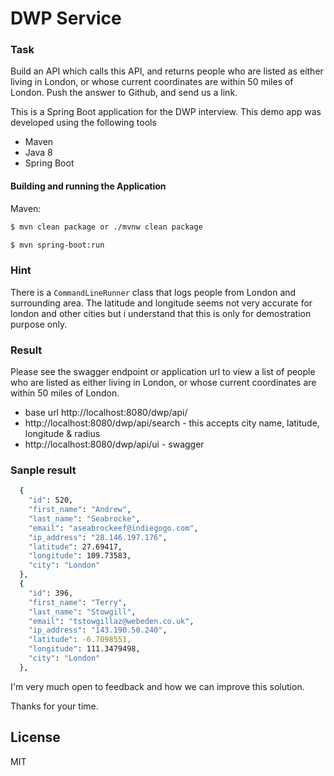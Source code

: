 # DWP Service

### Task
Build an API which calls this API, and returns people who are listed as either living in London, or whose current coordinates are within 50 miles of London. Push the answer to Github, and send us a link.

This is a Spring Boot application for the DWP interview. This demo app was developed using the following tools

  - Maven
  - Java 8
  - Spring Boot
  
#### Building and running the Application
Maven:
```sh
$ mvn clean package or ./mvnw clean package
```

```sh
$ mvn spring-boot:run
```
### Hint
There is a <code>CommandLineRunner</code> class that logs people from London and surrounding area. The latitude and longitude seems not very accurate for london and other cities but i understand that this is only for demostration purpose only.

### Result
Please see the swagger endpoint or application url to view a list of people who are listed as either living in London, or whose current coordinates are within 50 miles of London.
- base url http://localhost:8080/dwp/api/
- http://localhost:8080/dwp/api/search - this accepts city name, latitude, longitude & radius
- http://localhost:8080/dwp/api/ui - swagger 

### Sanple result
```sh
  {
    "id": 520,
    "first_name": "Andrew",
    "last_name": "Seabrocke",
    "email": "aseabrockeef@indiegogo.com",
    "ip_address": "28.146.197.176",
    "latitude": 27.69417,
    "longitude": 109.73583,
    "city": "London"
  },
  {
    "id": 396,
    "first_name": "Terry",
    "last_name": "Stowgill",
    "email": "tstowgillaz@webeden.co.uk",
    "ip_address": "143.190.50.240",
    "latitude": -6.7098551,
    "longitude": 111.3479498,
    "city": "London"
  },
```

I'm very much open to feedback and how we can improve this solution. 

Thanks for your time.

License
----

MIT
